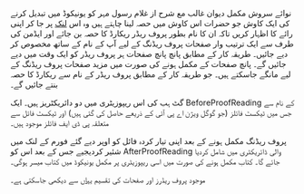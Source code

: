 نوائے سروش مکمل دیوان غالب مع شرح از غلام رسول مہر کو یونیکوڈ میں تبدیل کرنے کی ایک کاوش
جو حضرات اس کاوش میں حصہ لینا چاہتے ہیں وہ اس [لنک](https://www.urduweb.org/mehfil/threads/نوائے-سروش،-مکمل-دیوان-غالب-مع-شرح-از-غلام-رسول-مہر.106945) پر جا کر اپنی رائے کا اظہار کریں تاکہ ان کا نام بطور پروف ریڈر ریکارڈ کا حصہ بن جائے اور ایڈمن کی طرف سے ایک ترتیب وار صفحات پروف ریڈنگ کے لیے آپ کے نام کے ساتھ مخصوص کر دیے جائیں۔ طریقہ کار کے مطابق پانچ پانچ صفحات ہر پروف ریڈر کو ایک وقت میں دیے جائیں گے۔ پانچ صفحات کے مکمل ہونے کی صورت میں مزید صفحات پروف ریڈنگ کے لیے مانگے جاسکتے ہیں۔ جو طریقہ کار کے مطابق پروف ریڈر کے نام سے ریکارڈ کا حصہ بنتے جائیں گے۔

گٹ ہب کی اس ریپوزیٹری میں دو دائریکٹریز ہیں۔ ایک BeforeProofReading کے نام سے جس میں ٹیکسٹ فائلز (جو گوگل ویژن اے پی آئی کے ذریعے حاصل کی گئی ہیں) اور ٹیکسٹ فائل سے متعلقہ پی ڈی ایف فائلز موجود ہیں۔ 

پروف ریڈنگ مکمل ہونے کے بعد اپنی تیار کردہ فائل کو اوپر دیے گئے فورم کے لنک میں شئیر کردیجیے جس کے بعد اس کو AfterProofReading والی ڈائریکٹری میں شامل کردیا جائے گا۔ کتاب مکمل ہونے کی صورت میں اسی ریپوزیٹری پر مکمل یونیکوڈ میں کتاب میسر ہوگی۔

موجود پروف ریڈرز اور صفحات کی تقسیم [یہاں](https://docs.google.com/spreadsheets/d/1wCDzBqNB3t5fH7idIdj5ygpOPc6VJ1SkWWKlyyEVnd8/edit#gid=0) سے دیکھی جاسکتی ہے۔